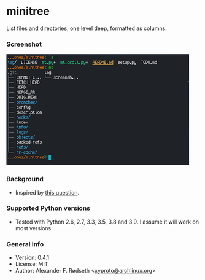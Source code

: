 # minitree

List files and directories, one level deep, formatted as columns.

### Screenshot

![screenshot](img/screenshot.png)

### Background

* Inspired by [this question](http://unix.stackexchange.com/questions/83072/ls-should-display-contents-of-flat-directory-structure-in-columns).

### Supported Python versions

* Tested with Python 2.6, 2.7, 3.3, 3.5, 3.8 and 3.9. I assume it will work on most versions.

### General info

* Version: 0.4.1
* License: MIT
* Author: Alexander F. Rødseth &lt;xyproto@archlinux.org&gt;
